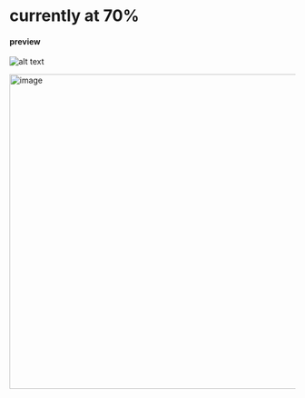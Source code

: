 # currently at 70%

#### preview
![alt text](https://ayame.s-ul.eu/9PrIi54z)


<img width="554" height="554" alt="image" src="https://i.pinimg.com/736x/b6/b7/8b/b6b78bb5b4075dca1ae5c432d432fde7.jpg" />
